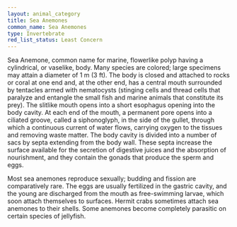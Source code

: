 ```yaml
---
layout: animal_category
title: Sea Anemones
common_name: Sea Anemones
type: Invertebrate
red_list_status: Least Concern
---
```


Sea Anemone, common name for marine, flowerlike polyp having a cylindrical, or vaselike, body. Many species are colored; large specimens may attain a diameter of 1 m (3 ft). The body is closed and attached to rocks or coral at one end and, at the other end, has a central mouth surrounded by tentacles armed with nematocysts (stinging cells and thread cells that paralyze and entangle the small fish and marine animals that constitute its prey). The slitlike mouth opens into a short esophagus opening into the body cavity. At each end of the mouth, a permanent pore opens into a ciliated groove, called a siphonoglyph, in the side of the gullet, through which a continuous current of water flows, carrying oxygen to the tissues and removing waste matter. The body cavity is divided into a number of sacs by septa extending from the body wall. These septa increase the surface available for the secretion of digestive juices and the absorption of nourishment, and they contain the gonads that produce the sperm and eggs.

Most sea anemones reproduce sexually; budding and fission are comparatively rare. The eggs are usually fertilized in the gastric cavity, and the young are discharged from the mouth as free-swimming larvae, which soon attach themselves to surfaces. Hermit crabs sometimes attach sea anemones to their shells. Some anemones become completely parasitic on certain species of jellyfish.